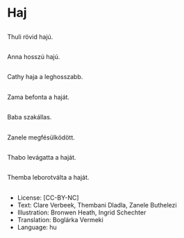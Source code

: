 # Haj

##
Thuli rövid hajú.

##
Anna hosszú hajú.

##
Cathy haja a leghosszabb.

##
Zama befonta a haját.

##
Baba szakállas.

##
Zanele megfésülködött.

##
Thabo levágatta a haját.

##
Themba leborotválta a haját.

##
* License: [CC-BY-NC]
* Text: Clare Verbeek, Thembani Dladla, Zanele Buthelezi
* Illustration: Bronwen Heath, Ingrid Schechter
* Translation: Boglárka Vermeki
* Language: hu

